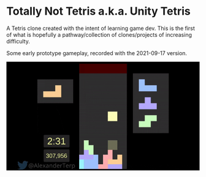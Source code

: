 # Totally Not Tetris a.k.a. Unity Tetris

A Tetris clone created with the intent of learning game dev. This is the first of what is hopefully a pathway/collection of clones/projects of increasing difficulty.

Some early prototype gameplay, recorded with the 2021-09-17 version.

<img src="./media/2021-09-17-gameplay.gif" width="600">
